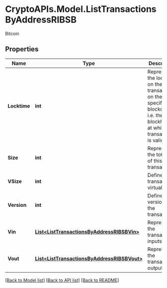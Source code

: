 # CryptoAPIs.Model.ListTransactionsByAddressRIBSB
Bitcoin

## Properties

Name | Type | Description | Notes
------------ | ------------- | ------------- | -------------
**Locktime** | **int** | Represents the locktime on the transaction on the specific blockchain, i.e. the blockheight at which the transaction is valid. | 
**Size** | **int** | Represents the total size of this transaction. | 
**VSize** | **int** | Defines the transaction&#39;s virtual size. | 
**Version** | **int** | Defines the version of the transaction. | 
**Vin** | [**List&lt;ListTransactionsByAddressRIBSBVin&gt;**](ListTransactionsByAddressRIBSBVin.md) | Represents the transaction inputs. | 
**Vout** | [**List&lt;ListTransactionsByAddressRIBSBVout&gt;**](ListTransactionsByAddressRIBSBVout.md) | Represents the transaction outputs. | 

[[Back to Model list]](../README.md#documentation-for-models) [[Back to API list]](../README.md#documentation-for-api-endpoints) [[Back to README]](../README.md)

